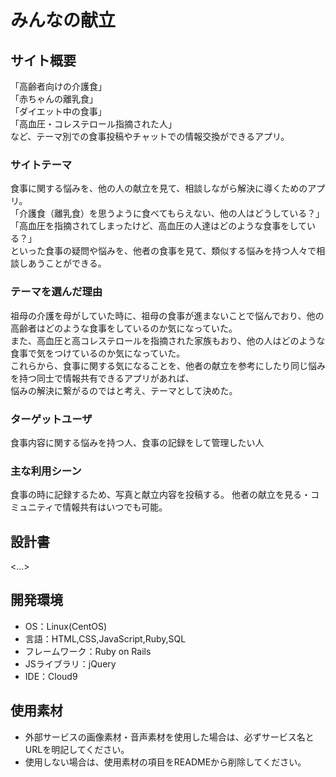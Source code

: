 # みんなの献立

## サイト概要

「高齢者向けの介護食」  
「赤ちゃんの離乳食」  
「ダイエット中の食事」  
「高血圧・コレステロール指摘された人」  
など、テーマ別での食事投稿やチャットでの情報交換ができるアプリ。

### サイトテーマ

食事に関する悩みを、他の人の献立を見て、相談しながら解決に導くためのアプリ。  
「介護食（離乳食）を思うように食べてもらえない、他の人はどうしている？」  
「高血圧を指摘されてしまったけど、高血圧の人達はどのような食事をしている？」  
といった食事の疑問や悩みを、他者の食事を見て、類似する悩みを持つ人々で相談しあうことができる。

### テーマを選んだ理由

祖母の介護を母がしていた時に、祖母の食事が進まないことで悩んでおり、他の高齢者はどのような食事をしているのか気になっていた。    
また、高血圧と高コレステロールを指摘された家族もおり、他の人はどのような食事で気をつけているのか気になっていた。  
これらから、食事に関する気になることを、他者の献立を参考にしたり同じ悩みを持つ同士で情報共有できるアプリがあれば、  
悩みの解決に繋がるのではと考え、テーマとして決めた。

### ターゲットユーザ

食事内容に関する悩みを持つ人、食事の記録をして管理したい人

### 主な利用シーン

食事の時に記録するため、写真と献立内容を投稿する。
他者の献立を見る・コミュニティで情報共有はいつでも可能。

## 設計書
<...>

## 開発環境
- OS：Linux(CentOS)
- 言語：HTML,CSS,JavaScript,Ruby,SQL
- フレームワーク：Ruby on Rails
- JSライブラリ：jQuery
- IDE：Cloud9

## 使用素材
- 外部サービスの画像素材・音声素材を使用した場合は、必ずサービス名とURLを明記してください。
- 使用しない場合は、使用素材の項目をREADMEから削除してください。